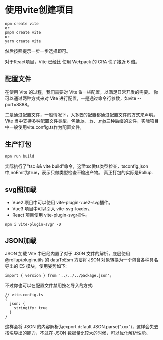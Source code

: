 # 使用vite创建项目
```
npm create vite 
or
pmpm create vite 
or
yarn create vite
```
然后按照提示一步一步选择即可。

对于React项目，Vite 已经比 使用 Webpack 的 CRA 快了接近 6 倍。

## 配置文件
在使用 Vite 的过程，我们需要对 Vite 做一些配置，以满足日常开发的需要。
你可以通过两种方式来对 Vite 进行配置，一是通过命令行参数，如vite --port=8888。

二是通过配置文件，一般情况下，大多数的配置都通过配置文件的方式来声明。
Vite 当中支持多种配置文件类型，包括.js、.ts、.mjs三种后缀的文件，实际项目中一般使用vite.config.ts作为配置文件。


## 生产打包
```
npm run build
```
实际执行了"tsc && vite build"命令，这里tsc做ts类型检查，tsconfig.json中,noEmit为true，表示只做类型检查不输出产物。
真正打包的实际是Rollup.


## svg图加载
- Vue2 项目中可以使用 vite-plugin-vue2-svg插件。
- Vue3 项目中可以引入 vite-svg-loader。
- React 项目使用 vite-plugin-svgr插件。
```
npm i vite-plugin-svgr -D
```

## JSON加载
JSON 加载
Vite 中已经内置了对于 JSON 文件的解析，底层使用@rollup/pluginutils 的 dataToEsm 方法将 JSON 对象转换为一个包含各种具名导出的 ES 模块，使用姿势如下:
```
import { version } from '../../../package.json';
```
不过你也可以在配置文件禁用按名导入的方式:
```
// vite.config.ts
{
  json: {
    stringify: true
  }
}
```
这样会将 JSON 的内容解析为export default JSON.parse("xxx")，这样会失去按名导出的能力，不过在 JSON 数据量比较大的时候，可以优化解析性能。